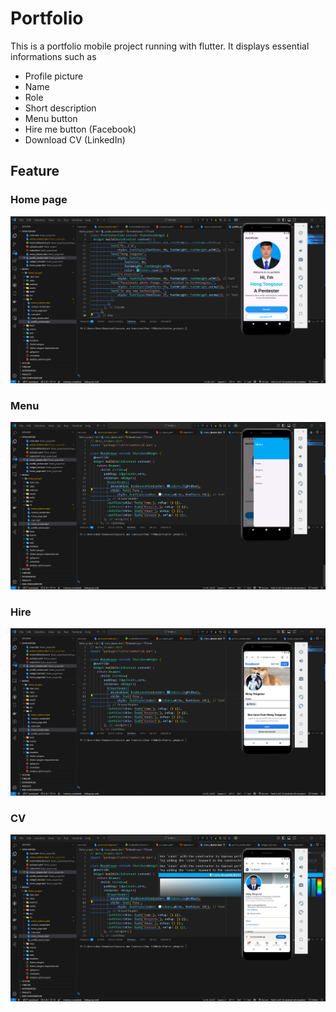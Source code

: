 # Portfolio 

This is a portfolio mobile project running with flutter. It displays essential informations such as

- Profile picture
- Name
- Role
- Short description
- Menu button
- Hire me button (Facebook)
- Download CV (LinkedIn)

## Feature
### Home page
![Profile](assets\images\profile.png)
### Menu
![Menu](assets\images\Menu.png)
### Hire
![Hire](assets\images\Hire.png)
### CV
![CV](assets\images\CV.png)